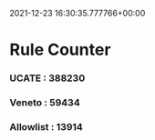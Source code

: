 2021-12-23 16:30:35.777766+00:00
# Rule Counter 
 ### UCATE : 388230

 ### Veneto : 59434

 ### Allowlist : 13914